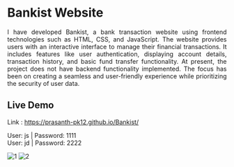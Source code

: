# Bankist Website
<p align="justify">I have developed Bankist, a bank transaction website using frontend technologies such as HTML, CSS, and JavaScript. The website provides users with an interactive interface to manage their financial transactions. It includes features like user authentication, displaying account details, transaction history, and basic fund transfer functionality. At present, the project does not have backend functionality implemented. The focus has been on creating a seamless and user-friendly experience while prioritizing the security of user data.
</p>

## Live Demo

Link : https://prasanth-pk12.github.io/Bankist/ <br>

User: js | Password: 1111 <br>
User: jd | Password: 2222

![1](https://github.com/prasanth-pk12/Bankist/assets/87668644/5d3097a5-ed08-4951-a84b-20fda5849ac0)
![2](https://github.com/prasanth-pk12/Bankist/assets/87668644/17847cd7-2c03-449a-be08-37851aaf25fb)
